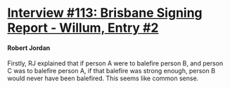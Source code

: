 # [Interview #113: Brisbane Signing Report - Willum, Entry #2](https://www.theoryland.com/intvmain.php?i=113#2)

#### Robert Jordan

Firstly, RJ explained that if person A were to balefire person B, and person C was to balefire person A, if that balefire was strong enough, person B would never have been balefired. This seems like common sense.

